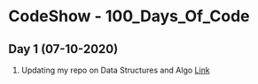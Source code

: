 # CodeShow - 100_Days_Of_Code

## Day 1 (07-10-2020)
 1. Updating my repo on Data Structures and Algo [Link](https://github.com/Rishi-Sharma2002/Data-Structure-And-Algorithms)
